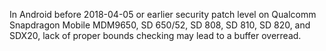 In Android before 2018-04-05 or earlier security patch level on Qualcomm Snapdragon Mobile MDM9650, SD 650/52, SD 808, SD 810, SD 820, and SDX20, lack of proper bounds checking may lead to a buffer overread.